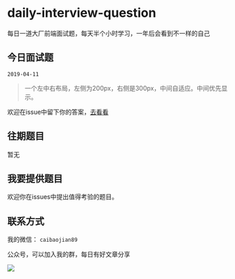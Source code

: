 # daily-interview-question
每日一道大厂前端面试题，每天半个小时学习，一年后会看到不一样的自己

## 今日面试题

```2019-04-11```

> 一个左中右布局，左侧为200px，右侧是300px，中间自适应。中间优先显示。
   
欢迎在issue中留下你的答案，[去看看](https://github.com/kujian/daily-interview-question/issues/1)

## 往期题目

暂无

## 我要提供题目

欢迎你在issues中提出值得考验的题目。

## 联系方式

我的微信： ```caibaojian89```

公众号，可以加入我的群，每日有好文章分享

![](http://caibaojian.com/d/uploads/2015/02/qrcode_for_gh_b996afb36a33_344.jpg)

